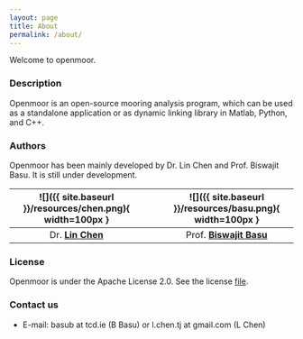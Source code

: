 ```yaml
---
layout: page
title: About
permalink: /about/
---
```


Welcome to openmoor.

### Description

Openmoor is an open-source mooring analysis program, which can be used as a standalone application or as dynamic linking library in Matlab, Python, and C++.

### Authors

Openmoor has been mainly developed by Dr. Lin Chen and Prof. Biswajit Basu. It is still under development.

![]({{ site.baseurl }}/resources/chen.png){ width=100px }|&nbsp;&nbsp;&nbsp;|![]({{ site.baseurl }}/resources/basu.png){ width=100px }
:---:|:---:|:---:
Dr. [__Lin Chen__](https://chen-lin.github.io) |&nbsp;&nbsp;&nbsp;| Prof. [__Biswajit Basu__](https://www.tcd.ie/research/profiles/?profile=basub)

### License

Openmoor is under the Apache License 2.0. See the license [file](https://github.com/chen-lin/openmoor/blob/master/LICENSE).

### Contact us

- E-mail: basub at tcd.ie (B Basu) or l.chen.tj at gmail.com (L Chen)
